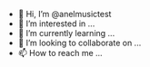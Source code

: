 - 👋 Hi, I’m @anelmusictest
- 👀 I’m interested in ...
- 🌱 I’m currently learning ...
- 💞️ I’m looking to collaborate on ...
- 📫 How to reach me ...

<!---
anelmusictest/anelmusictest is a ✨ special ✨ repository because its `README.md` (this file) appears on your GitHub profile.
You can click the Preview link to take a look at your changes.
--->
